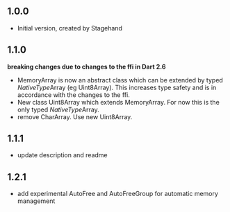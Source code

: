## 1.0.0

- Initial version, created by Stagehand

## 1.1.0 
**breaking changes due to changes to the ffi in Dart 2.6**
- MemoryArray is now an abstract class which can be extended by typed *NativeType*Array (eg Uint8Array). This increases type safety and is in accordance with the changes to the ffi.
- New class Uint8Array which extends MemoryArray. For now this is the only typed *NativeType*Array.
- remove CharArray. Use new Uint8Array.

## 1.1.1
- update description and readme

## 1.2.1
- add experimental AutoFree and AutoFreeGroup for automatic memory management
